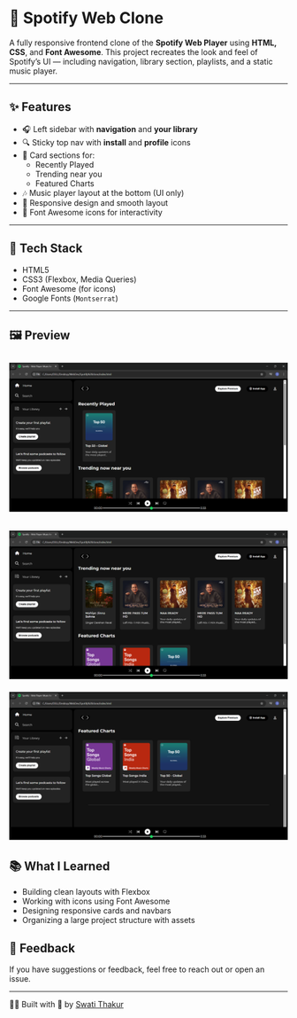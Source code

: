 # 🎵 Spotify Web Clone

A fully responsive frontend clone of the **Spotify Web Player** using **HTML, CSS**, and **Font Awesome**. This project recreates the look and feel of Spotify’s UI — including navigation, library section, playlists, and a static music player.

---

## ✨ Features

- 🎧 Left sidebar with **navigation** and **your library**
- 🔍 Sticky top nav with **install** and **profile** icons
- 📂 Card sections for:
  - Recently Played
  - Trending near you
  - Featured Charts
- 🎶 Music player layout at the bottom (UI only)
- 🎨 Responsive design and smooth layout
- 🧩 Font Awesome icons for interactivity

---

## 🔧 Tech Stack

- HTML5
- CSS3 (Flexbox, Media Queries)
- Font Awesome (for icons)
- Google Fonts (`Montserrat`)

---

## 🖼️ Preview

![Screenshot1 of Spotify Web Clone](screenshot1.png)
---
![Screenshot2 of Spotify Web Clone](screenshot2.png)
---
![Screenshot3 of Spotify Web Clone](screenshot3.png)

## 📚 What I Learned

- Building clean layouts with Flexbox
- Working with icons using Font Awesome
- Designing responsive cards and navbars
- Organizing a large project structure with assets

## 📩 Feedback

If you have suggestions or feedback, feel free to reach out or open an issue.

---

👩‍💻 Built with 💙 by [Swati Thakur](https://github.com/codebyswatii)